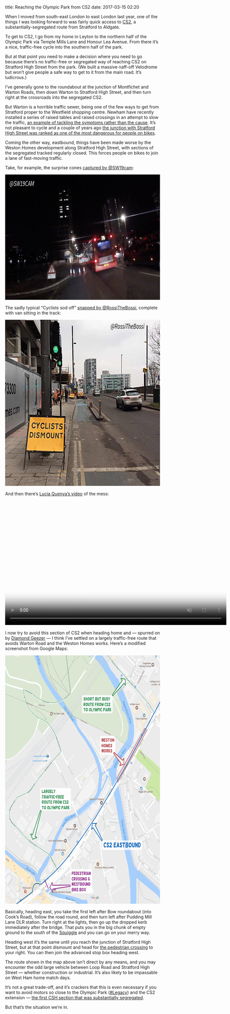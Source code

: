 title: Reaching the Olympic Park from CS2
date: 2017-03-15 02:20

When I moved from south-east London to east London last year, one of the things I was looking forward to was fairly quick access to [CS2][], a substantially-segregated route from Stratford to Aldgate.

[CS2]: http://content.tfl.gov.uk/cs2-stratford-aldgate.pdf

To get to CS2, I go from my home in Leyton to the northern half of the Olympic Park via Temple Mills Lane and Honour Lea Avenue. From there it’s a nice, traffic-free cycle into the southern half of the park.

But at that point you need to make a decision where you need to go because there’s no traffic-free or segregated way of reaching CS2 on Stratford High Street from the park. (We built a massive naff-off Velodrome but won’t give people a safe way to get to it from the main road. It’s ludicrous.)

I’ve generally gone to the roundabout at the junction of Montfichet and Warton Roads, then down Warton to Stratford High Street, and then turn right at the crossroads into the segregated CS2.

But Warton is a horrible traffic sewer, being one of the few ways to get from Stratford proper to the Westfield shopping centre. Newham have recently installed a series of raised tables and raised crossings in an attempt to slow the traffic, [an example of tackling the symptoms rather than the cause][hembrow]. It’s not pleasant to cycle and a couple of years ago [the junction with Stratford High Street was ranked as one of the most dangerous for people on bikes][danger].

[hembrow]: http://www.aviewfromthecyclepath.com/2016/08/speed-bumps-are-not-effective-traffic.html
[danger]: http://www.independent.co.uk/travel/news-and-advice/britains-most-dangerous-road-junctions-for-cyclists-revealed-10463236.html

Coming the other way, eastbound, things have been made worse by the Weston Homes development along Stratford High Street, with sections of the segregated tracked regularly closed. This forces people on bikes to join a lane of fast-moving traffic.

Take, for example, the surprise cones [captured by @SW19cam][sw19]:

<p class="full-width">
    <a href="https://twitter.com/sw19cam/status/837412315691642881">
        <img
            src="/images/2017-03-15-cs2-sw19cam.jpg"
            alt="Suprise cones on CS2"
            width=720
            height=408
            />
    </a>
</p>

[sw19]: https://twitter.com/sw19cam/status/837412315691642881

The sadly typical “Cyclists sod off” [snapped by @RossiTheBossi][rossi], complete with van sitting in the track:

<p class="full-width">
    <a href="https://twitter.com/RossiTheBossi/status/809767469749571585">
        <img
            src="/images/2017-03-15-cs2-rossithebossi.jpg"
            alt="Cyclists Dismount"
            width=720
            height=541
            />
    </a>
</p>

[rossi]: https://twitter.com/RossiTheBossi/status/809767469749571585

And then there’s [Lucia Quenya’s video][lucia] of the mess:

<p class="full-width">
    <video
        src="/images/2017-03-15-lucia-quenya.mp4"
        poster="/images/2017-03-15-lucia-quenya.jpg"
        controls
        muted
        preload="metadata"
        width=720
        height=405
        >
    </video>
</p>


[lucia]: https://twitter.com/LuciaQuenya/status/841610000049008640

I now try to avoid this section of CS2 when heading home and — spurred on by [Diamond Geezer][dg] — I think I’ve settled on a largely traffic-free route that avoids Warton Road and the Weston Homes works. Here’s a modified screenshot from Google Maps:

[dg]: http://diamondgeezer.blogspot.co.uk/2017/03/barbers-road.html

<p class="full-width">
    <img
        src="/images/2017-03-15-cs2-to-park.png"
        alt="A map of the lower section of the Olympic Park and Stratford High Street"
        width=720
        height=809
        />
</p>

Basically, heading east, you take the first left after Bow roundabout (into Cook’s Road), follow the road round, and then turn left after Pudding Mill Lane DLR station. Turn right at the lights, then go up the dropped kerb immediately after the bridge. That puts you in the big chunk of empty ground to the south of the [Squiggle][orbit] and you can go on your merry way.

[orbit]: https://en.wikipedia.org/wiki/ArcelorMittal_Orbit

Heading west it’s the same until you reach the junction of Stratford High Street, but at that point dismount and head for [the pedestrian crossing][dg-roundabout] to your right. You can then join the advanced stop box heading west.

[dg-roundabout]: http://diamondgeezer.blogspot.co.uk/2016/09/bows-h-shaped-roundabout.html

The route shown in the map above isn’t direct by any means, and you may encounter the odd large vehicle between Loop Road and Stratford High Street — whether construction or industrial. It’s also likely to be impassable on West Ham home match days.

It’s not a great trade-off, and it’s crackers that this is even necessary if you want to avoid motors so close to the Olympic Park ([#Legacy][hc]) and the CS2 extension — [the first CSH section that was substantially segregated][lcc].

[hc]: http://hackneycyclist.blogspot.co.uk/2017/02/a-new-road-in-olympic-park.html
[lcc]: http://lcc.org.uk/articles/mayors-cycle-superhighway-2-extension-the-first-step-towards-going-dutch-for-london-cyclists

But that’s the situation we’re in.
